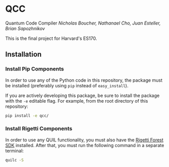 # QCC
Quantum Code Compiler
*Nicholas Boucher, Nathanael Cho, Juan Esteller, Brian Sapozhnikov*

This is the final project for Harvard's ES170.

## Installation

### Install Pip Components

In order to use any of the Python code in this repository, the package must be installed (preferably using `pip` instead of `easy_install`).

If you are actively developing this package, be sure to install the package with the `-e` editable flag. For example, from the root directory of this repository:
```bash
pip install -e qcc/
```
### Install Rigetti Components

In order to use any QUIL functionality, you must also have the [Rigetti Forest SDK](https://www.rigetti.com/forest) installed. After that, you must run the following command in a separate terminal:
```bash
quilc -S
```
